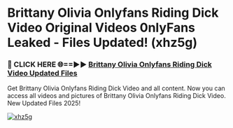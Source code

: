 # Brittany Olivia Onlyfans Riding Dick Video Original Videos 0nlyFans Leaked - Files Updated! (xhz5g)

<h3>🔴 CLICK HERE 🌐==►► <a href="https://tinyurl.com/3hn5wdd3" rel="nofollow">Brittany Olivia Onlyfans Riding Dick Video Updated Files</a></h3>

Get Brittany Olivia Onlyfans Riding Dick Video and all content. Now you can access all videos and pictures of Brittany Olivia Onlyfans Riding Dick Video. New Updated Files 2025!

[![xhz5g](https://i.imgur.com/4HnBqBT.gif)](https://tinyurl.com/3hn5wdd3)
